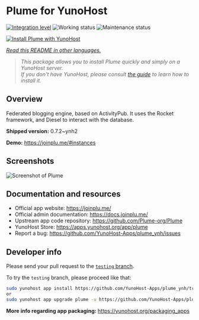 <!--
N.B.: This README was automatically generated by <https://github.com/YunoHost/apps/tree/master/tools/readme_generator>
It shall NOT be edited by hand.
-->

# Plume for YunoHost

[![Integration level](https://dash.yunohost.org/integration/plume.svg)](https://dash.yunohost.org/appci/app/plume) ![Working status](https://ci-apps.yunohost.org/ci/badges/plume.status.svg) ![Maintenance status](https://ci-apps.yunohost.org/ci/badges/plume.maintain.svg)

[![Install Plume with YunoHost](https://install-app.yunohost.org/install-with-yunohost.svg)](https://install-app.yunohost.org/?app=plume)

*[Read this README in other languages.](./ALL_README.md)*

> *This package allows you to install Plume quickly and simply on a YunoHost server.*  
> *If you don't have YunoHost, please consult [the guide](https://yunohost.org/install) to learn how to install it.*

## Overview

Federated blogging engine, based on ActivityPub. It uses the Rocket framework, and Diesel to interact with the database.


**Shipped version:** 0.7.2~ynh2

**Demo:** <https://joinplu.me/#instances>

## Screenshots

![Screenshot of Plume](./doc/screenshots/screenshot.png)

## Documentation and resources

- Official app website: <https://joinplu.me/>
- Official admin documentation: <https://docs.joinplu.me/>
- Upstream app code repository: <https://github.com/Plume-org/Plume>
- YunoHost Store: <https://apps.yunohost.org/app/plume>
- Report a bug: <https://github.com/YunoHost-Apps/plume_ynh/issues>

## Developer info

Please send your pull request to the [`testing` branch](https://github.com/YunoHost-Apps/plume_ynh/tree/testing).

To try the `testing` branch, please proceed like that:

```bash
sudo yunohost app install https://github.com/YunoHost-Apps/plume_ynh/tree/testing --debug
or
sudo yunohost app upgrade plume -u https://github.com/YunoHost-Apps/plume_ynh/tree/testing --debug
```

**More info regarding app packaging:** <https://yunohost.org/packaging_apps>
